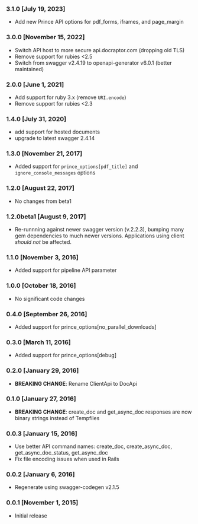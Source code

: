 ### 3.1.0 [July 19, 2023]
* Add new Prince API options for pdf_forms, iframes, and page_margin

### 3.0.0 [November 15, 2022]
* Switch API host to more secure api.docraptor.com (dropping old TLS)
* Remove support for rubies <2.5
* Switch from swagger v2.4.19 to openapi-generator v6.0.1 (better maintained)

### 2.0.0 [June 1, 2021]
* Add support for ruby 3.x (remove `URI.encode`)
* Remove support for rubies <2.3

### 1.4.0 [July 31, 2020]
* add support for hosted documents
* upgrade to latest swagger 2.4.14

### 1.3.0 [November 21, 2017]
* Added support for `prince_options[pdf_title]` and `ignore_console_messages` options

### 1.2.0 [August 22, 2017]
* No changes from beta1

### 1.2.0beta1 [August 9, 2017]
* Re-runnning against newer swagger version (v.2.2.3), bumping many gem dependencies to much newer versions. Applications using client *should not* be affected.

### 1.1.0 [November 3, 2016]
* Added support for pipeline API parameter

### 1.0.0 [October 18, 2016]
* No significant code changes

### 0.4.0 [September 26, 2016]
* Added support for prince_options[no_parallel_downloads]

### 0.3.0 [March 11, 2016]
* Added support for prince_options[debug]

### 0.2.0 [January 29, 2016]
* **BREAKING CHANGE**: Rename ClientApi to DocApi

### 0.1.0 [January 27, 2016]
* **BREAKING CHANGE**: create_doc and get_async_doc responses are now binary strings instead of Tempfiles

### 0.0.3 [January 15, 2016]
* Use better API command names: create_doc, create_async_doc, get_async_doc_status, get_async_doc
* Fix file encoding issues when used in Rails

### 0.0.2 [January 6, 2016]
* Regenerate using swagger-codegen v2.1.5

### 0.0.1 [November 1, 2015]
* Initial release
